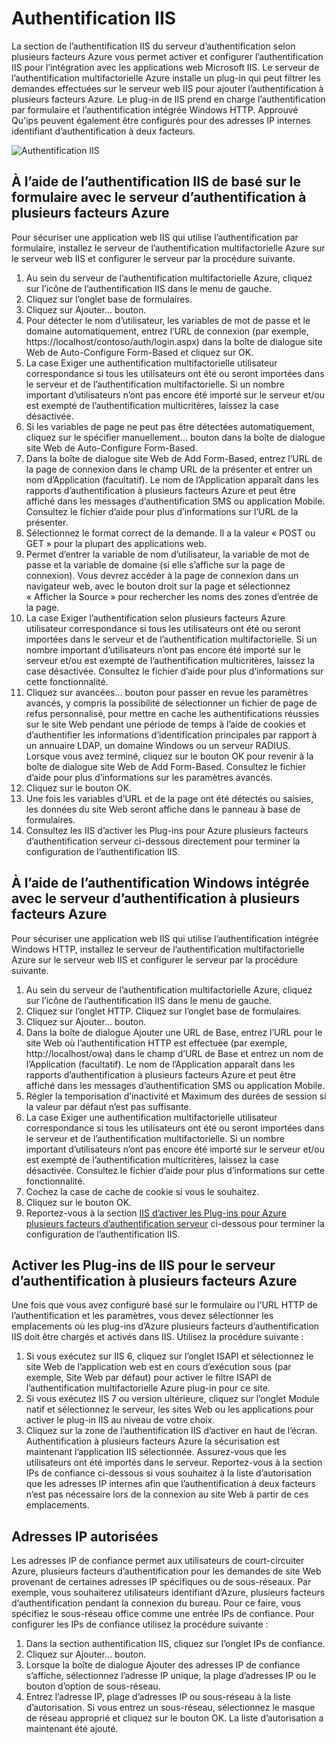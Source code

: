 <properties 
    pageTitle="Serveur d’authentification à plusieurs facteurs d’authentification IIS et Azure"
    description="Il s’agit de la page d’authentification Azure plusieurs facteurs qui les aidera dans le déploiement de l’authentification IIS et le serveur de l’authentification multifactorielle Azure."
    services="multi-factor-authentication"
    documentationCenter=""
    authors="kgremban"
    manager="femila"
    editor="curtand"/>

<tags
    ms.service="multi-factor-authentication"
    ms.workload="identity"
    ms.tgt_pltfrm="na"
    ms.devlang="na"
    ms.topic="get-started-article"
    ms.date="08/04/2016"
    ms.author="kgremban"/>

# <a name="iis-authentication"></a>Authentification IIS

La section de l’authentification IIS du serveur d’authentification selon plusieurs facteurs Azure vous permet activer et configurer l’authentification IIS pour l’intégration avec les applications web Microsoft IIS. Le serveur de l’authentification multifactorielle Azure installe un plug-in qui peut filtrer les demandes effectuées sur le serveur web IIS pour ajouter l’authentification à plusieurs facteurs Azure. Le plug-in de IIS prend en charge l’authentification par formulaire et l’authentification intégrée Windows HTTP. Approuvé Qu'ips peuvent également être configurés pour des adresses IP internes identifiant d’authentification à deux facteurs.


![Authentification IIS](./media/multi-factor-authentication-get-started-server-iis/iis.png)


## <a name="using-form-based-iis-authentication-with-azure-multi-factor-authentication-server"></a>À l’aide de l’authentification IIS de basé sur le formulaire avec le serveur d’authentification à plusieurs facteurs Azure

Pour sécuriser une application web IIS qui utilise l’authentification par formulaire, installez le serveur de l’authentification multifactorielle Azure sur le serveur web IIS et configurer le serveur par la procédure suivante.

1. Au sein du serveur de l’authentification multifactorielle Azure, cliquez sur l’icône de l’authentification IIS dans le menu de gauche.
2. Cliquez sur l’onglet base de formulaires.
3. Cliquez sur Ajouter... bouton.
4. Pour détecter le nom d’utilisateur, les variables de mot de passe et le domaine automatiquement, entrez l’URL de connexion (par exemple, https://localhost/contoso/auth/login.aspx) dans la boîte de dialogue site Web de Auto-Configure Form-Based et cliquez sur OK.
5. La case Exiger une authentification multifactorielle utilisateur correspondance si tous les utilisateurs ont été ou seront importées dans le serveur et de l’authentification multifactorielle. Si un nombre important d’utilisateurs n’ont pas encore été importé sur le serveur et/ou est exempté de l’authentification multicritères, laissez la case désactivée.
6. Si les variables de page ne peut pas être détectées automatiquement, cliquez sur le spécifier manuellement... bouton dans la boîte de dialogue site Web de Auto-Configure Form-Based.
7. Dans la boîte de dialogue site Web de Add Form-Based, entrez l’URL de la page de connexion dans le champ URL de la présenter et entrer un nom d’Application (facultatif). Le nom de l’Application apparaît dans les rapports d’authentification à plusieurs facteurs Azure et peut être affiché dans les messages d’authentification SMS ou application Mobile. Consultez le fichier d’aide pour plus d’informations sur l’URL de la présenter.
8. Sélectionnez le format correct de la demande. Il a la valeur « POST ou GET » pour la plupart des applications web.
9. Permet d’entrer la variable de nom d’utilisateur, la variable de mot de passe et la variable de domaine (si elle s’affiche sur la page de connexion). Vous devrez accéder à la page de connexion dans un navigateur web, avec le bouton droit sur la page et sélectionnez « Afficher la Source » pour rechercher les noms des zones d’entrée de la page.
10. La case Exiger l’authentification selon plusieurs facteurs Azure utilisateur correspondance si tous les utilisateurs ont été ou seront importées dans le serveur et de l’authentification multifactorielle. Si un nombre important d’utilisateurs n’ont pas encore été importé sur le serveur et/ou est exempté de l’authentification multicritères, laissez la case désactivée. Consultez le fichier d’aide pour plus d’informations sur cette fonctionnalité.
11.  Cliquez sur avancées... bouton pour passer en revue les paramètres avancés, y compris la possibilité de sélectionner un fichier de page de refus personnalisé, pour mettre en cache les authentifications réussies sur le site Web pendant une période de temps à l’aide de cookies et d’authentifier les informations d’identification principales par rapport à un annuaire LDAP, un domaine Windows ou un serveur RADIUS. Lorsque vous avez terminé, cliquez sur le bouton OK pour revenir à la boîte de dialogue site Web de Add Form-Based. Consultez le fichier d’aide pour plus d’informations sur les paramètres avancés.
12. Cliquez sur le bouton OK.
13. Une fois les variables d’URL et de la page ont été détectés ou saisies, les données du site Web seront affiche dans le panneau à base de formulaires.
14. Consultez les IIS d’activer les Plug-ins pour Azure plusieurs facteurs d’authentification serveur ci-dessous directement pour terminer la configuration de l’authentification IIS.

## <a name="using-integrated-windows-authentication-with-azure-multi-factor-authentication-server"></a>À l’aide de l’authentification Windows intégrée avec le serveur d’authentification à plusieurs facteurs Azure

Pour sécuriser une application web IIS qui utilise l’authentification intégrée Windows HTTP, installez le serveur de l’authentification multifactorielle Azure sur le serveur web IIS et configurer le serveur par la procédure suivante.

1. Au sein du serveur de l’authentification multifactorielle Azure, cliquez sur l’icône de l’authentification IIS dans le menu de gauche.
2. Cliquez sur l’onglet HTTP. Cliquez sur l’onglet base de formulaires.
3. Cliquez sur Ajouter... bouton.
4. Dans la boîte de dialogue Ajouter une URL de Base, entrez l’URL pour le site Web où l’authentification HTTP est effectuée (par exemple, http://localhost/owa) dans le champ d’URL de Base et entrez un nom de l’Application (facultatif). Le nom de l’Application apparaît dans les rapports d’authentification à plusieurs facteurs Azure et peut être affiché dans les messages d’authentification SMS ou application Mobile.
5. Régler la temporisation d’inactivité et Maximum des durées de session si la valeur par défaut n’est pas suffisante.
6. La case Exiger une authentification multifactorielle utilisateur correspondance si tous les utilisateurs ont été ou seront importées dans le serveur et de l’authentification multifactorielle. Si un nombre important d’utilisateurs n’ont pas encore été importé sur le serveur et/ou est exempté de l’authentification multicritères, laissez la case désactivée. Consultez le fichier d’aide pour plus d’informations sur cette fonctionnalité.
7. Cochez la case de cache de cookie si vous le souhaitez.
8. Cliquez sur le bouton OK.
9. Reportez-vous à la section [IIS d’activer les Plug-ins pour Azure plusieurs facteurs d’authentification serveur](#enable-iis-plug-ins-for-azure-multi-factor-authentication-server) ci-dessous pour terminer la configuration de l’authentification IIS.


## <a name="enable-iis-plug-ins-for-azure-multi-factor-authentication-server"></a>Activer les Plug-ins de IIS pour le serveur d’authentification à plusieurs facteurs Azure

Une fois que vous avez configuré basé sur le formulaire ou l’URL HTTP de l’authentification et les paramètres, vous devez sélectionner les emplacements où les plug-ins d’Azure plusieurs facteurs d’authentification IIS doit être chargés et activés dans IIS. Utilisez la procédure suivante :

1. Si vous exécutez sur IIS 6, cliquez sur l’onglet ISAPI et sélectionnez le site Web de l’application web est en cours d’exécution sous (par exemple, Site Web par défaut) pour activer le filtre ISAPI de l’authentification multifactorielle Azure plug-in pour ce site.
2. Si vous exécutez IIS 7 ou version ultérieure, cliquez sur l’onglet Module natif et sélectionnez le serveur, les sites Web ou les applications pour activer le plug-in IIS au niveau de votre choix.
3. Cliquez sur la zone de l’authentification IIS d’activer en haut de l’écran. Authentification à plusieurs facteurs Azure la sécurisation est maintenant l’application IIS sélectionnée. Assurez-vous que les utilisateurs ont été importés dans le serveur. Reportez-vous à la section IPs de confiance ci-dessous si vous souhaitez à la liste d’autorisation que les adresses IP internes afin que l’authentification à deux facteurs n’est pas nécessaire lors de la connexion au site Web à partir de ces emplacements.


## <a name="trusted-ips"></a>Adresses IP autorisées

Les adresses IP de confiance permet aux utilisateurs de court-circuiter Azure, plusieurs facteurs d’authentification pour les demandes de site Web provenant de certaines adresses IP spécifiques ou de sous-réseaux. Par exemple, vous souhaiterez utilisateurs identifiant d’Azure, plusieurs facteurs d’authentification pendant la connexion du bureau. Pour ce faire, vous spécifiez le sous-réseau office comme une entrée IPs de confiance. Pour configurer les IPs de confiance utilisez la procédure suivante :

1. Dans la section authentification IIS, cliquez sur l’onglet IPs de confiance.
2. Cliquez sur Ajouter... bouton.
3. Lorsque la boîte de dialogue Ajouter des adresses IP de confiance s’affiche, sélectionnez l’adresse IP unique, la plage d’adresses IP ou le bouton d’option de sous-réseau.
4. Entrez l’adresse IP, plage d’adresses IP ou sous-réseau à la liste d’autorisation. Si vous entrez un sous-réseau, sélectionnez le masque de réseau approprié et cliquez sur le bouton OK. La liste d’autorisation a maintenant été ajouté.
